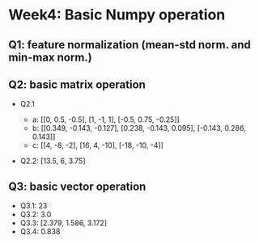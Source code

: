 # Week4: Basic Numpy operation

## Q1: feature normalization (mean-std norm. and min-max norm.)

## Q2: basic matrix operation
- Q2.1
    - a: [[0, 0.5, -0.5],
         [1, -1, 1],
         [-0.5, 0.75, -0.25]]
    - b: [[0.349, -0.143, -0.127],
         [0.238, -0.143, 0.095],
         [-0.143, 0.286, 0.143]]
    - c: [[4, -8, -2],
         [16, 4, -10],
         [-18, -10, -4]]
      
- Q2.2: [13.5, 6, 3.75]

## Q3: basic vector operation
- Q3.1: 23
- Q3.2: 3.0
- Q3.3: [2.379, 1.586, 3.172]
- Q3.4: 0.838
